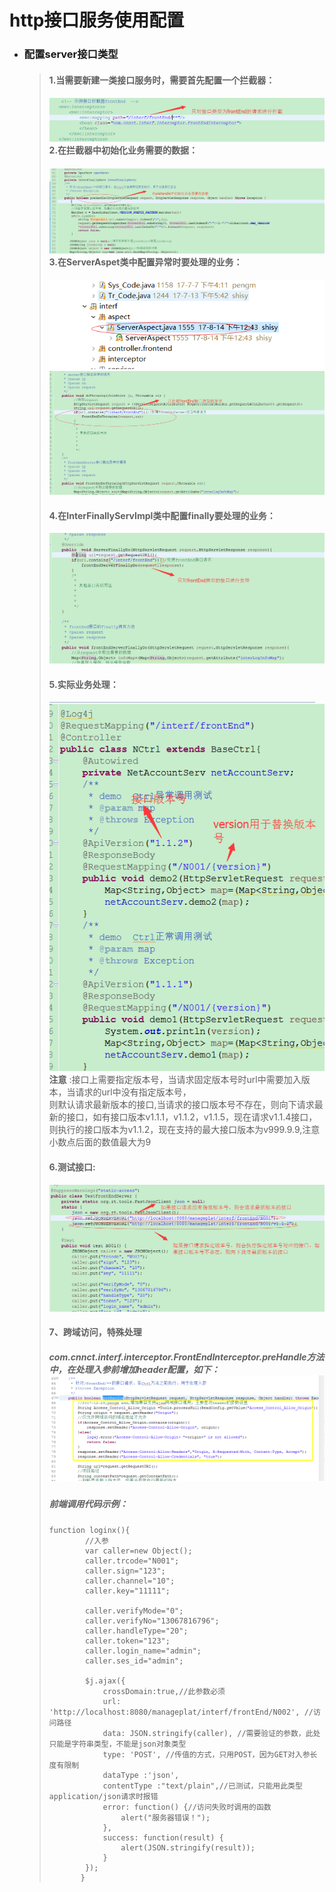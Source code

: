# http接口服务使用配置

* ### 配置server接口类型

  > #### 1.当需要新建一类接口服务时，需要首先配置一个拦截器：
  >
  > #### ![](/assets/httplangjieqipeizhi.png) 2.在拦截器中初始化业务需要的数据：
  >
  > #### ![](/assets/interceptor.png) 3.在ServerAspet类中配置异常时要处理的业务：
  >
  > ![](/assets/serverAspet.png)  
  > ![](/assets/httpyichangchuli.png)
  >
  > #### 4.在InterFinallyServImpl类中配置finally要处理的业务：
  >
  > ![](/assets/httpfinallydo.png)
  >
  > #### 5.实际业务处理：
  >
  > ![](/assets/httpversion4.png)  
  > **注意** :接口上需要指定版本号，当请求固定版本号时url中需要加入版本，当请求的url中没有指定版本号，  
  > 则默认请求最新版本的接口,当请求的接口版本号不存在，则向下请求最新的接口，如有接口版本v1.1.1，v1.1.2，v1.1.5，现在请求v1.1.4接口，则执行的接口版本为v1.1.2，现在支持的最大接口版本为v999.9.9,注意小数点后面的数值最大为9
  >
  > #### 6.测试接口:
  >
  > #### ![](/assets/httpversion3.png)
  >
  > #### 7、跨域访问，特殊处理
  >
  > ##### com.cnnct.interf.interceptor.FrontEndInterceptor.preHandle方法中，在处理入参前增加header配置，如下：![](/assets/access.png)
  >
  > ##### 前端调用代码示例：
  >
  > ```
  > function loginx(){
  >         //入参
  >         var caller=new Object();
  >         caller.trcode="N001";
  >         caller.sign="123";
  >         caller.channel="10";
  >         caller.key="11111";
  >         
  >         caller.verifyMode="0";
  >         caller.verifyNo="13067816796";
  >         caller.handleType="20";
  >         caller.token="123";
  >         caller.login_name="admin";
  >         caller.ses_id="admin";
  >
  >         $j.ajax({
  >             crossDomain:true,//此参数必须
  >             url: 'http://localhost:8080/manageplat/interf/frontEnd/N002', //访问路径
  >             data: JSON.stringify(caller), //需要验证的参数，此处只能是字符串类型，不能是json对象类型
  >             type: 'POST', //传值的方式，只用POST，因为GET对入参长度有限制
  >             dataType :'json',
  >             contentType :"text/plain",//已测试，只能用此类型application/json请求时报错
  >             error: function() {//访问失败时调用的函数
  >                 alert("服务器错误！");
  >             },
  >             success: function(result) {
  >                 alert(JSON.stringify(result));                
  >             }
  >         });
  >        }
  > ```



